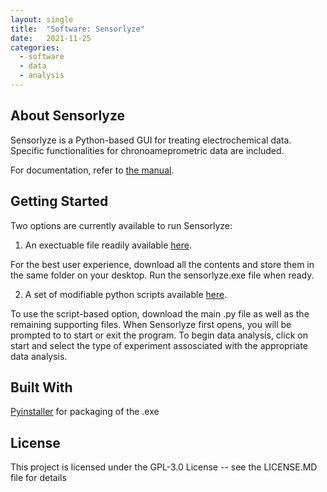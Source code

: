 ```yaml
---
layout: single
title:  "Software: Sensorlyze"
date:   2021-11-25
categories: 
  - software
  - data
  - analysis
---
```


## About Sensorlyze

Sensorlyze is a Python-based GUI for treating electrochemical data. Specific functionalities for chronoameprometric data are included.

For documentation, refer to [the manual](https://sibamoussa.github.io/sensorlyzemanual/).
## Getting Started 
Two options are currently available to run Sensorlyze: 

1. An exectuable file readily available [here](https://drive.google.com/drive/folders/1wTcSYdA--Ps0kcHzFx7qqUe1zSZY850c?usp=sharing).

For the best user experience, download all the contents and store them in the same folder on your desktop. Run the sensorlyze.exe file when ready. 

2. A set of modifiable python scripts available [here](https://github.com/sibamoussa/Sensorlyze_Software).

To use the script-based option, download the main .py file as well as the remaining supporting files. When Sensorlyze first opens, you will be prompted to to start or exit the program. To begin data analysis, click on start and select the type of experiment assosciated with the appropriate data analysis.

## Built With
[Pyinstaller](https://www.pyinstaller.org/) for packaging of the .exe

## License
This project is licensed under the GPL-3.0 License -- see the LICENSE.MD file for details

